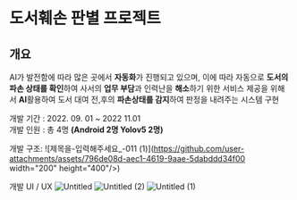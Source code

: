 # **도서훼손 판별 프로젝트**

## 개요

AI가 발전함에 따라 많은 곳에서 **자동화**가 진행되고 있으며, 이에 따라 자동으로 **도서의 파손 상태를 확인**하여 사서의 **업무 부담**과 인력난을 **해소**하기 위한 서비스 제공을 위해서  **AI**활용하여 도서 대여 전,후의 **파손상태를 감지**하여 판정을 내려주는 시스템 구현

개발 기간 : 2022. 09. 01 ~ 2022 11.01 </br>
개발 인원 : 총 4명 **(Android 2명 Yolov5 2명)**

개발 구조:
![제목을-입력해주세요_-011 (1)](https://github.com/user-attachments/assets/796de08d-aec1-4619-9aae-5dabddd34f00 width="200" height="400"/>) 


개발 UI / UX 
![Untitled](https://github.com/user-attachments/assets/17b6194b-3d52-4097-b2b3-f33c6788fbb3)
![Untitled (2)](https://github.com/user-attachments/assets/9bd6ad31-fcf4-4e95-b04d-06d08d4dfac8)
![Untitled (1)](https://github.com/user-attachments/assets/0005acf9-a04d-4d3a-b58b-4dcc471e96b3)


